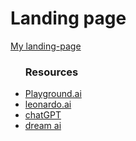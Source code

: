 <h1>Landing page</h1>

  <a href="https://monalisazyx.github.io/landing-page/">My landing-page</a>
<ul> <h3>Resources</h3>
<li><a href="https://playgroundai.com/" >Playground.ai</li>
<li><a href="https://leonardo.ai/">leonardo.ai</li>
<li><a href="https://chat.openai.com/">chatGPT</li>
<li><a href="https://www.w.ai/">dream ai</li>
  
</ul>
